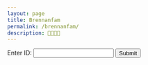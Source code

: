 ```yaml
---
layout: page
title: Brennanfam
permalink: /brennanfam/
description: 👨‍👩‍👧‍👦
---
```

<form id="lookupForm">
  <label for="code">Enter ID:</label>
  <input type="text" id="ID" name="ID" required>
  <button type="submit">Submit</button>
</form>

<div id="result"></div>

<script src="/assets/js/load-airtable-data.js"></script>

